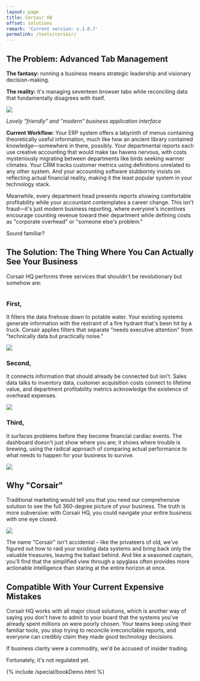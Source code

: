 ```yaml
---
layout: page
title: Corsair HQ
offset: solutions
remark: 'Current version: v.1.0.7'
permalink: /tools/corsair/
---
```


<div class="Card">
    <h2>The Problem: Advanced Tab Management</h2>
    <p><strong>The fantasy:</strong> running a business means strategic leadership and visionary decision-making.</p>
    <p><strong>The reality:</strong> it's managing seventeen browser tabs while reconciling data that fundamentally disagrees with itself.</p>
</div>

![](/assets/img/illustrations/products/corsair/sap.jpg)

<cite>Lovely "friendly" and "modern" business application interface</cite>

**Current Workflow:** Your ERP system offers a labyrinth of menus containing theoretically useful information, much like how an ancient library contained knowledge—somewhere in there, possibly. Your departmental reports each use creative accounting that would make tax havens nervous, with costs mysteriously migrating between departments like birds seeking warmer climates. Your CRM tracks customer metrics using definitions unrelated to any other system. And your accounting software stubbornly insists on reflecting actual financial reality, making it the least popular system in your technology stack.

Meanwhile, every department head presents reports showing comfortable profitability while your accountant contemplates a career change. This isn't fraud—it's just modern business reporting, where everyone's incentives encourage counting revenue toward their department while defining costs as "corporate overhead" or "someone else's problem."

Sound familiar?

## The Solution: The Thing Where You Can Actually See Your Business

Corsair HQ performs three services that shouldn't be revolutionary but somehow are:

<div class="wide-background">
  <div class="site-max-width">
      <div class="wide-background-content row overflow-x gap-space no-scrollbar">
        <div class="column stretched">
            <div>
                <h3>First,</h3>
                <p>It filters the data firehose down to potable water. Your existing systems generate information with the restraint of a fire hydrant that's been hit by a truck. Corsair applies filters that separate "needs executive attention" from "technically data but practically noise."</p>
            </div>
            <img class="height-70vh" src="/assets/img/illustrations/products/corsair/corsair-mobile-1.png">
        </div>
        <div class="column stretched">
            <div>
                <h3>Second,</h3>
                <p>It connects information that should already be connected but isn't. Sales data talks to inventory data, customer acquisition costs connect to lifetime value, and department profitability metrics acknowledge the existence of overhead expenses.</p>
            </div>
            <img class="height-70vh" src="/assets/img/illustrations/products/corsair/corsair-mobile-2.png">
        </div>
        <div class="column stretched">
            <div>
                <h3>Third,</h3>
                <p>It surfaces problems before they become financial cardiac events. The dashboard doesn't just show where you are; it shows where trouble is brewing, using the radical approach of comparing actual performance to what needs to happen for your business to survive.</p>
            </div>
            <img class="height-70vh" src="/assets/img/illustrations/products/corsair/corsair-mobile-3.png">
        </div>
      </div>
  </div>
</div>


## Why "Corsair"

Traditional marketing would tell you that you need our comprehensive solution to see the full 360-degree picture of your business. The truth is more subversive: with Corsair HQ, you could navigate your entire business with one eye closed. 

<div class="full-width">
  <img src="/assets/img/newsroom/2024/corsair.jpg" />
</div>

The name "Corsair" isn't accidental – like the privateers of old, we've figured out how to raid your existing data systems and bring back only the valuable treasures, leaving the ballast behind. And like a seasoned captain, you'll find that the simplified view through a spyglass often provides more actionable intelligence than staring at the entire horizon at once.

## Compatible With Your Current Expensive Mistakes

Corsair HQ works with all major cloud solutions, which is another way of saying you don't have to admit to your board that the systems you've already spent millions on were poorly chosen. Your teams keep using their familiar tools, you stop trying to reconcile irreconcilable reports, and everyone can credibly claim they made good technology decisions.

If business clarity were a commodity, we'd be accused of insider trading. 

Fortunately, it's not regulated yet.

{% include /special/bookDemo.html %}